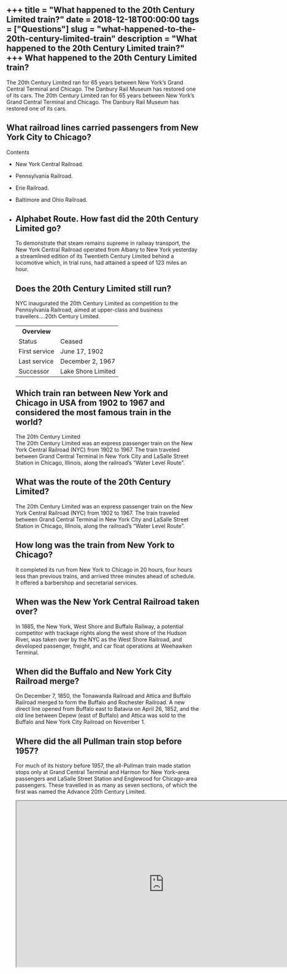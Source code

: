 +++
title = "What happened to the 20th Century Limited train?"
date = 2018-12-18T00:00:00
tags = ["Questions"]
slug = "what-happened-to-the-20th-century-limited-train"
description = "What happened to the 20th Century Limited train?"
+++
What happened to the 20th Century Limited train?
------------------------------------------------

The 20th Century Limited ran for 65 years between New York’s Grand Central Terminal and Chicago. The Danbury Rail Museum has restored one of its cars. The 20th Century Limited ran for 65 years between New York’s Grand Central Terminal and Chicago. The Danbury Rail Museum has restored one of its cars.

What railroad lines carried passengers from New York City to Chicago?
---------------------------------------------------------------------

Contents

- New York Central Railroad.
- Pennsylvania Railroad.
- Erie Railroad.
- Baltimore and Ohio Railroad.
- Alphabet Route. How fast did the 20th Century Limited go?
    -----------------------------------------
    
    To demonstrate that steam remains supreme in railway transport, the New York Central Railroad operated from Albany to New York yesterday a streamlined edition of its Twentieth Century Limited behind a locomotive which, in trial runs, had attained a speed of 123 miles an hour.
    
    Does the 20th Century Limited still run?
    ----------------------------------------
    
    NYC inaugurated the 20th Century Limited as competition to the Pennsylvania Railroad, aimed at upper-class and business travellers….20th Century Limited.
    
    <table><tr><th>Overview</th></tr><tr><td>Status</td><td>Ceased</td></tr><tr><td>First service</td><td>June 17, 1902</td></tr><tr><td>Last service</td><td>December 2, 1967</td></tr><tr><td>Successor</td><td>Lake Shore Limited</td></tr></table>
    
    Which train ran between New York and Chicago in USA from 1902 to 1967 and considered the most famous train in the world?
    ------------------------------------------------------------------------------------------------------------------------
    
    The 20th Century Limited  
    The 20th Century Limited was an express passenger train on the New York Central Railroad (NYC) from 1902 to 1967. The train traveled between Grand Central Terminal in New York City and LaSalle Street Station in Chicago, Illinois, along the railroad’s “Water Level Route”.
    
    What was the route of the 20th Century Limited?
    -----------------------------------------------
    
    The 20th Century Limited was an express passenger train on the New York Central Railroad (NYC) from 1902 to 1967. The train traveled between Grand Central Terminal in New York City and LaSalle Street Station in Chicago, Illinois, along the railroad’s “Water Level Route”.
    
    How long was the train from New York to Chicago?
    ------------------------------------------------
    
    It completed its run from New York to Chicago in 20 hours, four hours less than previous trains, and arrived three minutes ahead of schedule. It offered a barbershop and secretarial services.
    
    When was the New York Central Railroad taken over?
    --------------------------------------------------
    
    In 1885, the New York, West Shore and Buffalo Railway, a potential competitor with trackage rights along the west shore of the Hudson River, was taken over by the NYC as the West Shore Railroad, and developed passenger, freight, and car float operations at Weehawken Terminal.
    
    When did the Buffalo and New York City Railroad merge?
    ------------------------------------------------------
    
    On December 7, 1850, the Tonawanda Railroad and Attica and Buffalo Railroad merged to form the Buffalo and Rochester Railroad. A new direct line opened from Buffalo east to Batavia on April 26, 1852, and the old line between Depew (east of Buffalo) and Attica was sold to the Buffalo and New York City Railroad on November 1.
    
    Where did the all Pullman train stop before 1957?
    -------------------------------------------------
    
    For much of its history before 1957, the all-Pullman train made station stops only at Grand Central Terminal and Harmon for New York–area passengers and LaSalle Street Station and Englewood for Chicago-area passengers. These travelled in as many as seven sections, of which the first was named the Advance 20th Century Limited.
    
    <iframe allow="accelerometer; autoplay; clipboard-write; encrypted-media; gyroscope; picture-in-picture" allowfullscreen="" class="__youtube_prefs__  epyt-is-override  no-lazyload" data-no-lazy="1" data-origheight="433" data-origwidth="770" data-skipgform_ajax_framebjll="" height="433" id="_ytid_18773" loading="lazy" src="https://www.youtube.com/embed/MrhQxftWpu4?enablejsapi=1&autoplay=0&cc_load_policy=0&cc_lang_pref=&iv_load_policy=1&loop=0&modestbranding=0&rel=1&fs=1&playsinline=0&autohide=2&theme=dark&color=red&controls=1&" title="YouTube player" width="770"></iframe>